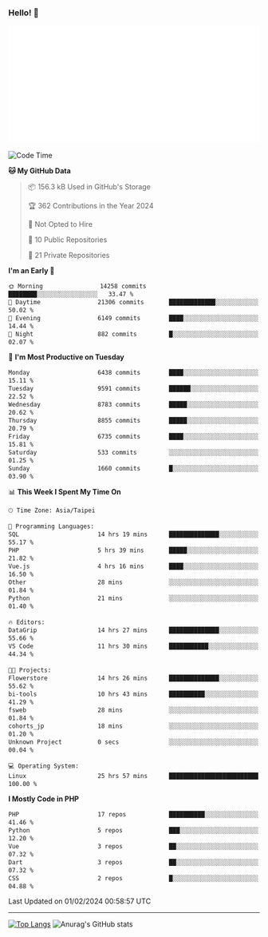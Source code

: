 ### Hello! 👋

![Metrics](/metrics.classic.svg)

<!--START_SECTION:waka-->
![Code Time](http://img.shields.io/badge/Code%20Time-1%2C095%20hrs%2047%20mins-blue)

**🐱 My GitHub Data** 

> 📦 156.3 kB Used in GitHub's Storage 
 > 
> 🏆 362 Contributions in the Year 2024
 > 
> 🚫 Not Opted to Hire
 > 
> 📜 10 Public Repositories 
 > 
> 🔑 21 Private Repositories 
 > 
**I'm an Early 🐤** 

```text
🌞 Morning                14258 commits       ████████░░░░░░░░░░░░░░░░░   33.47 % 
🌆 Daytime                21306 commits       █████████████░░░░░░░░░░░░   50.02 % 
🌃 Evening                6149 commits        ████░░░░░░░░░░░░░░░░░░░░░   14.44 % 
🌙 Night                  882 commits         █░░░░░░░░░░░░░░░░░░░░░░░░   02.07 % 
```
📅 **I'm Most Productive on Tuesday** 

```text
Monday                   6438 commits        ████░░░░░░░░░░░░░░░░░░░░░   15.11 % 
Tuesday                  9591 commits        ██████░░░░░░░░░░░░░░░░░░░   22.52 % 
Wednesday                8783 commits        █████░░░░░░░░░░░░░░░░░░░░   20.62 % 
Thursday                 8855 commits        █████░░░░░░░░░░░░░░░░░░░░   20.79 % 
Friday                   6735 commits        ████░░░░░░░░░░░░░░░░░░░░░   15.81 % 
Saturday                 533 commits         ░░░░░░░░░░░░░░░░░░░░░░░░░   01.25 % 
Sunday                   1660 commits        █░░░░░░░░░░░░░░░░░░░░░░░░   03.90 % 
```


📊 **This Week I Spent My Time On** 

```text
🕑︎ Time Zone: Asia/Taipei

💬 Programming Languages: 
SQL                      14 hrs 19 mins      ██████████████░░░░░░░░░░░   55.17 % 
PHP                      5 hrs 39 mins       █████░░░░░░░░░░░░░░░░░░░░   21.82 % 
Vue.js                   4 hrs 16 mins       ████░░░░░░░░░░░░░░░░░░░░░   16.50 % 
Other                    28 mins             ░░░░░░░░░░░░░░░░░░░░░░░░░   01.84 % 
Python                   21 mins             ░░░░░░░░░░░░░░░░░░░░░░░░░   01.40 % 

🔥 Editors: 
DataGrip                 14 hrs 27 mins      ██████████████░░░░░░░░░░░   55.66 % 
VS Code                  11 hrs 30 mins      ███████████░░░░░░░░░░░░░░   44.34 % 

🐱‍💻 Projects: 
Flowerstore              14 hrs 26 mins      ██████████████░░░░░░░░░░░   55.62 % 
bi-tools                 10 hrs 43 mins      ██████████░░░░░░░░░░░░░░░   41.29 % 
fsweb                    28 mins             ░░░░░░░░░░░░░░░░░░░░░░░░░   01.84 % 
cohorts_jp               18 mins             ░░░░░░░░░░░░░░░░░░░░░░░░░   01.20 % 
Unknown Project          0 secs              ░░░░░░░░░░░░░░░░░░░░░░░░░   00.04 % 

💻 Operating System: 
Linux                    25 hrs 57 mins      █████████████████████████   100.00 % 
```

**I Mostly Code in PHP** 

```text
PHP                      17 repos            ██████████░░░░░░░░░░░░░░░   41.46 % 
Python                   5 repos             ███░░░░░░░░░░░░░░░░░░░░░░   12.20 % 
Vue                      3 repos             ██░░░░░░░░░░░░░░░░░░░░░░░   07.32 % 
Dart                     3 repos             ██░░░░░░░░░░░░░░░░░░░░░░░   07.32 % 
CSS                      2 repos             █░░░░░░░░░░░░░░░░░░░░░░░░   04.88 % 
```




 Last Updated on 01/02/2024 00:58:57 UTC
<!--END_SECTION:waka-->

<hr>

<span style="display:inline-block">[![Top Langs](https://github-readme-stats.vercel.app/api/top-langs/?username=maureendadap&layout=compact&theme=transparent)](https://github.com/anuraghazra/github-readme-stats)</span>
<span style="display:inline-block">![Anurag's GitHub stats](https://github-readme-stats.vercel.app/api?username=maureendadap&show_icons=true&theme=transparent&count_private=true)</span>

<!--
**MaureenDadap/maureendadap** is a ✨ _special_ ✨ repository because its `README.md` (this file) appears on your GitHub profile.

Here are some ideas to get you started:

- 🔭 I’m currently working on ...
- 🌱 I’m currently learning ...
- 👯 I’m looking to collaborate on ...
- 🤔 I’m looking for help with ...
- 💬 Ask me about ...
- 📫 How to reach me: ...
- 😄 Pronouns: ...
- ⚡ Fun fact: ...
-->
